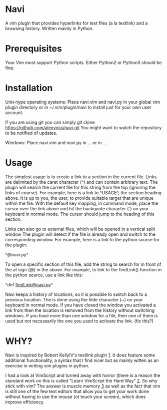 # Navi

A vim plugin that provides hyperlinks for text files (a la textlink) and a browsing history. Written mainly in Python.

# Prerequisites

Your Vim must support Python scripts. Either Python2 or Python3 should be fine.

# Installation

Unix-type operating systems:
  Place navi.vim and navi.py in your global vim plugin directory or 
  in ~/.vim/plugin/navi to install just for your own user account.

  If you are using git you can simply 
  git clone https://github.com/alexvoss/navi.git
  You might want to watch the repository to be notified of updates.

Windows:
  Place navi.vim and navi.py in ... or in ...

# Usage

The simplest usage is to create a link to a section in the current file. Links
are delimited by the caret character (^) and can contain arbitrary text. The
plugin will search the current file for this string from the top (ignoring the
links of course). For example, here is a link to ^USAGE^, the section heading
above. It is up to you, the user, to provide suitable target that are unique
within the file. With the default key mapping, in command mode, place the 
cursor over the link above and hit the backquote character (`) on your keyboard
in normal mode. The cursor should jump to the heading of this section.

Links can also go to external files, which will be opened in a vertical split window
The plugin will detect if the file is already open and switch to the corresponding 
window.  For example, here is a link to the python source for the plugin:

^@navi.py^

To open a specific section of this file, add the string to search for in front
of the at sign (@) in the above. For example, to link to the findLink() function
in the python source, use a link like this:

^def findLink@navi.py^

Navi keeps a history of locations, so it is possible to switch back to a previous
location. The is done using the tilde character (~) on your keyboard in normal
mode. If you have closed the window you activated a link from then the location
is removed from the history without switching windows. If you have more than one
window for a file, then one of them is used but not necessarily the one you used
to activate the link. (fix this?)

# WHY?

Navi is inspired by Robert KellyIV's textlink plugin [1]. It does feature
some additional functionality, a syntax that I find nicer but as mainly witten
as an exercise in writing vim plugins in python. 

I had a look at VimScript and turned away with horror (there is a reason the 
standard work on this is called "Learn VimScript the Hard Way" [2]. So why 
stick with vim? The answer is muscle memory [3] as well as the fact that vim 
is still one of the few text editors that allow you to get your work done without 
having to use the mouse (ot touch your screen), which does improve efficiency.

[1]: http://www.vim.org/scripts/script.php?script_id=347
[2]: http://learnvimscriptthehardway.stevelosh.com/
[3]: http://lifehacker.com/5799234/how-muscle-memory-works-and-how-it-affects-your-success


